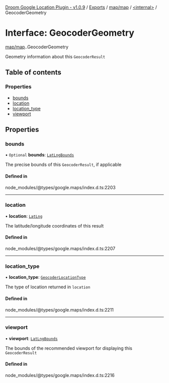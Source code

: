 [Droom Google Location Plugin - v1.0.9](../README.md) / [Exports](../modules.md) / [map/map](../modules/map_map.md) / [<internal\>](../modules/map_map._internal_.md) / GeocoderGeometry

# Interface: GeocoderGeometry

[map/map](../modules/map_map.md).[<internal>](../modules/map_map._internal_.md).GeocoderGeometry

Geometry information about this <code>GeocoderResult</code>

## Table of contents

### Properties

- [bounds](map_map._internal_.GeocoderGeometry.md#bounds)
- [location](map_map._internal_.GeocoderGeometry.md#location)
- [location\_type](map_map._internal_.GeocoderGeometry.md#location_type)
- [viewport](map_map._internal_.GeocoderGeometry.md#viewport)

## Properties

### bounds

• `Optional` **bounds**: [`LatLngBounds`](../classes/map_autocomplete._internal_.LatLngBounds.md)

The precise bounds of this <code>GeocoderResult</code>, if applicable

#### Defined in

node_modules/@types/google.maps/index.d.ts:2203

___

### location

• **location**: [`LatLng`](../classes/map_autocomplete._internal_.LatLng.md)

The latitude/longitude coordinates of this result

#### Defined in

node_modules/@types/google.maps/index.d.ts:2207

___

### location\_type

• **location\_type**: [`GeocoderLocationType`](../enums/map_map._internal_.GeocoderLocationType.md)

The type of location returned in <code>location</code>

#### Defined in

node_modules/@types/google.maps/index.d.ts:2211

___

### viewport

• **viewport**: [`LatLngBounds`](../classes/map_autocomplete._internal_.LatLngBounds.md)

The bounds of the recommended viewport for displaying this
<code>GeocoderResult</code>

#### Defined in

node_modules/@types/google.maps/index.d.ts:2216
